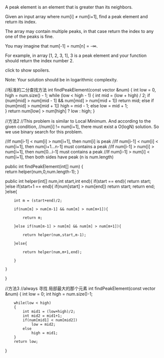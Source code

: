 A peak element is an element that is greater than its neighbors.

Given an input array where num[i] ≠ num[i+1], find a peak element and return its index.

The array may contain multiple peaks, in that case return the index to any one of the peaks is fine.

You may imagine that num[-1] = num[n] = -∞.

For example, in array [1, 2, 3, 1], 3 is a peak element and your function should return the index number 2.

click to show spoilers.

Note:
Your solution should be in logarithmic complexity.




//标准的二分查找方法
int findPeakElement(const vector<int> &num)
{
        int low = 0, high = num.size() - 1;
        while (low < high - 1) {
            int mid = (low + high) / 2;
            if (num[mid] > num[mid - 1] && num[mid] > num[mid + 1]) 
                return mid;
            else if (num[mid] > num[mid + 1]) 
                    high = mid - 1;
                 else 
                    low = mid + 1;    
        }
        return num[low] > num[high] ? low : high;
 }


//方法2
//This problem is similar to Local Minimum. And according to the given condition, 
//num[i] != num[i+1], there must exist a O(logN) solution. So we use binary search for this problem.

//If num[i-1] < num[i] > num[i+1], then num[i] is peak
//If num[i-1] < num[i] < num[i+1], then num[i+1...n-1] must contains a peak
//If num[i-1] > num[i] > num[i+1], then num[0...i-1] must contains a peak
//If num[i-1] > num[i] < num[i+1], then both sides have peak (n is num.length)

public int findPeakElement(int[] num) {    
    return helper(num,0,num.length-1);
}

public int helper(int[] num,int start,int end){
    if(start == end){
        return start;
    }else if(start+1 == end){
        if(num[start] > num[end]) return start;
        return end;
    }else{

        int m = (start+end)/2;

        if(num[m] > num[m-1] && num[m] > num[m+1]){

            return m;

        }else if(num[m-1] > num[m] && num[m] > num[m+1]){

            return helper(num,start,m-1);

        }else{

            return helper(num,m+1,end);

        }

    }
}


//方法3
//always 寻找 局部最大的那个元素
int findPeakElement(const vector<int> &num)
{
        int low = 0;
        int high = num.size()-1;
        
        while(low < high)
        {
            int mid1 = (low+high)/2;
            int mid2 = mid1+1;
            if(num[mid1] < num[mid2])
                low = mid2;
            else
                high = mid1;
        }
        return low;
}
